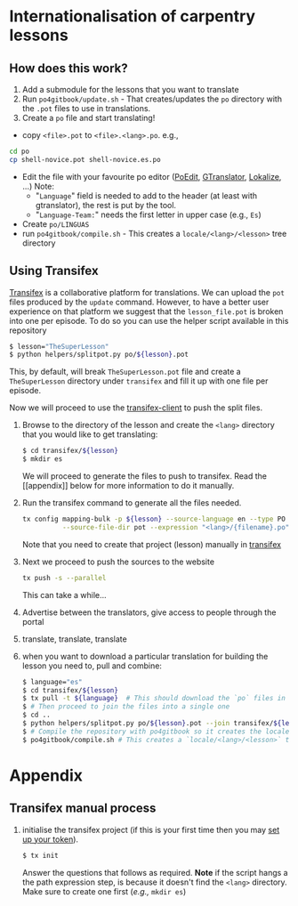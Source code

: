 # Internationalisation of carpentry lessons

## How does this work?

1. Add a submodule for the lessons that you want to translate
1. Run `po4gitbook/update.sh` - That creates/updates the `po` directory with the `.pot` files to use in translations.
1. Create a `po` file and start translating!
 - copy `<file>.pot` to `<file>.<lang>.po`. e.g.,
 ```bash
 cd po
 cp shell-novice.pot shell-novice.es.po
 ```
 - Edit the file with your favourite po editor ([PoEdit](http://www.poedit.net),
 [GTranslator](https://wiki.gnome.org/Apps/Gtranslator), [Lokalize](https://userbase.kde.org/Lokalize), ...)
   Note:
    - "`Language`" field is needed to add to the header (at least with gtranslator), the rest is put by the tool.
    - "`Language-Team:`" needs the first letter in upper case (e.g., `Es`)
 - Create `po/LINGUAS`
 - run `po4gitbook/compile.sh` - This creates a `locale/<lang>/<lesson>` tree directory


## Using Transifex

[Transifex]() is a collaborative platform for translations. We can upload the
`pot` files produced by the `update` command. However, to have a better user
experience on that platform we suggest that the `lesson_file.pot` is broken into
one per episode. To do so you can use the helper script available in this repository

```bash
$ lesson="TheSuperLesson"
$ python helpers/splitpot.py po/${lesson}.pot
```

This, by default, will break `TheSuperLesson.pot` file and create a
`TheSuperLesson` directory under `transifex` and fill it up with one file per
episode.

Now we will proceed to use the [transifex-client](https://docs.transifex.com/client/installing-the-client)
to push the split files.

1. Browse to the directory of the lesson and create the `<lang>` directory that
   you would like to get translating:

   ```bash
   $ cd transifex/${lesson}
   $ mkdir es
   ```
   
   We will proceed to generate the files to push to transifex. Read the [[appendix]] 
   below for more information to do it manually.
   
1. Run the transifex command to generate all the files needed.

   ```bash
   tx config mapping-bulk -p ${lesson} --source-language en --type PO -f '.pot' \
             --source-file-dir pot --expression "<lang>/{filename}.po" --execute
   ```
   
   Note that you need to create that project (lesson) manually in
   [transifex](https://www.transifex.com/carpentries-i18n/add/)

1. Next we proceed to push the sources to the website

   ```bash
   tx push -s --parallel
   ```
   
   This can take a while... 
   
1. Advertise between the translators, give access to people through the portal

1. translate, translate, translate

1. when you want to download a particular translation for building the lesson
   you need to, pull and combine:
   
   ```bash
   $ language="es"
   $ cd transifex/${lesson}
   $ tx pull -t ${language}  # This should download the `po` files in transifex/${lesson}/${language}
   $ # Then proceed to join the files into a single one
   $ cd ..
   $ python helpers/splitpot.py po/${lesson}.pot --join transifex/${lesson} --lang ${language}
   $ # Compile the repository with po4gitbook so it creates the locale for the lesson
   $ po4gitbook/compile.sh # This creates a `locale/<lang>/<lesson>` tree directory
   ```
   
# Appendix

## Transifex manual process
   
1. initialise the transifex project (if this is your first time then you may
   [set up your
   token](https://docs.transifex.com/client/init#first-tx-init-run)).

   ```bash
   $ tx init
   ```
   
   Answer the questions that follows as required. **Note** if the script hangs a
   the path expression step, is because it doesn't find the `<lang>` directory.
   Make sure to create one first (*e.g.,* `mkdir es`)
   

